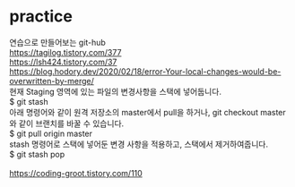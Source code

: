 # practice
연습으로 만들어보는 git-hub</br>
https://tagilog.tistory.com/377</br>
https://lsh424.tistory.com/37</br>
https://blog.hodory.dev/2020/02/18/error-Your-local-changes-would-be-overwritten-by-merge/</br>
 현재 Staging 영역에 있는 파일의 변경사항을 스택에 넣어둡니다. </br>
$ git stash</br>
 아래 명령어와 같이 원격 저장소의 master에서 pull을 하거나, git checkout master와 같이 브랜치를 바꿀 수 있습니다. </br>
$ git pull origin master</br>
 stash 명령어로 스택에 넣어둔 변경 사항을 적용하고, 스택에서 제거하여줍니다.</br>
$ git stash pop</br>
</br>
https://coding-groot.tistory.com/110</br>

